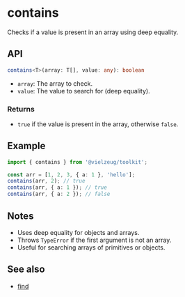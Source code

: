 # contains

Checks if a value is present in an array using deep equality.

## API

```ts
contains<T>(array: T[], value: any): boolean
```

- `array`: The array to check.
- `value`: The value to search for (deep equality).

### Returns

- `true` if the value is present in the array, otherwise `false`.

## Example

```ts
import { contains } from '@vielzeug/toolkit';

const arr = [1, 2, 3, { a: 1 }, 'hello'];
contains(arr, 2); // true
contains(arr, { a: 1 }); // true
contains(arr, { a: 2 }); // false
```

## Notes

- Uses deep equality for objects and arrays.
- Throws `TypeError` if the first argument is not an array.
- Useful for searching arrays of primitives or objects.

## See also

- [find](./find.md)
